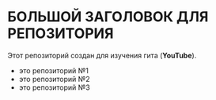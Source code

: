 # БОЛЬШОЙ ЗАГОЛОВОК ДЛЯ РЕПОЗИТОРИЯ
Этот репозиторий создан для изучения гита (**YouTube**).

- это репозиторий №1
- это репозиторий №2
- это репозиторий №3
